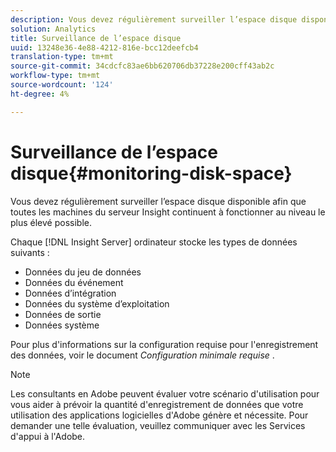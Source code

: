 ```yaml
---
description: Vous devez régulièrement surveiller l’espace disque disponible afin que toutes les machines du serveur Insight continuent à fonctionner au niveau le plus élevé possible.
solution: Analytics
title: Surveillance de l’espace disque
uuid: 13248e36-4e88-4212-816e-bcc12deefcb4
translation-type: tm+mt
source-git-commit: 34cdcfc83ae6bb620706db37228e200cff43ab2c
workflow-type: tm+mt
source-wordcount: '124'
ht-degree: 4%

---
```



# Surveillance de l’espace disque{#monitoring-disk-space}

Vous devez régulièrement surveiller l’espace disque disponible afin que toutes les machines du serveur Insight continuent à fonctionner au niveau le plus élevé possible.

Chaque [!DNL Insight Server] ordinateur stocke les types de données suivants :

* Données du jeu de données
* Données du événement
* Données d’intégration
* Données du système d’exploitation
* Données de sortie
* Données système

Pour plus d&#39;informations sur la configuration requise pour l&#39;enregistrement des données, voir le document *Configuration minimale requise* .

>[!NOTE]
>
>Les consultants en Adobe peuvent évaluer votre scénario d&#39;utilisation pour vous aider à prévoir la quantité d&#39;enregistrement de données que votre utilisation des applications logicielles d&#39;Adobe génère et nécessite. Pour demander une telle évaluation, veuillez communiquer avec les Services d&#39;appui à l&#39;Adobe.

